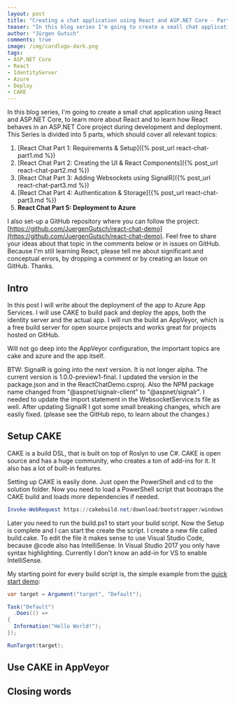 ```yaml
---
layout: post
title: "Creating a chat application using React and ASP.NET Core - Part 5"
teaser: "In this blog series I'm going to create a small chat application using React and ASP.NET Core, to learn more about React and to learn how React behaves in an ASP.NET Core project during development and deployment. This last post describes how to deploy the application to an Azure Website."
author: "Jürgen Gutsch"
comments: true
image: /img/cardlogo-dark.png
tags: 
- ASP.NET Core
- React
- IdentityServer
- Azure
- Deploy
- CAKE
---
```


In this blog series, I'm going to create a small chat application using React and ASP.NET Core, to learn more about React and to learn how React behaves in an ASP.NET Core project during development and deployment. This Series is divided into 5 parts, which should cover all relevant topics:

1. [React Chat Part 1: Requirements & Setup]({% post_url react-chat-part1.md %})
2. [React Chat Part 2: Creating the UI & React Components]({% post_url react-chat-part2.md %})
3. [React Chat Part 3: Adding Websockets using SignalR]({% post_url react-chat-part3.md %})
4. [React Chat Part 4: Authentication & Storage]({% post_url react-chat-part3.md %})
5. **React Chat Part 5: Deployment to Azure**

I also set-up a GitHub repository where you can follow the project: [https://github.com/JuergenGutsch/react-chat-demo](https://github.com/JuergenGutsch/react-chat-demo). Feel free to share your ideas about that topic in the comments below or in issues on GitHub. Because I'm still learning React, please tell me about significant and conceptual errors, by dropping a comment or by creating an Issue on GitHub. Thanks.

## Intro

In this post I will write about the deployment of the app to Azure App Services. I will use CAKE to build pack and deploy the apps, both the identity server and the actual app. I will run the build an AppVeyor, which is a free build server for open source projects and works great for projects hosted on GitHub.

Will not go deep into the AppVeyor configuration, the important topics are cake and azure and the app itself.

BTW: SignalR is going into the next version. It is not longer alpha. The current version is 1.0.0-preview1-final. I updated the version in the package.json and in the ReactChatDemo.csproj. Also the NPM package name changed from "@aspnet/signalr-client" to "@aspnet/signalr". I needed to update the import statement in the WebsocketService.ts file as well. After updating SignalR I got some small breaking changes, which are easily fixed. (please see the GitHub repo, to learn about the changes.)

## Setup CAKE

CAKE is a build DSL, that is built on top of Roslyn to use C#. CAKE is open source and has a huge community, who creates a ton of add-ins for it. It also has a lot of built-in features.

Setting up CAKE is easily done. Just open the PowerShell and cd to the solution folder. Now you need to load a PowerShell script that bootraps the CAKE build and loads more dependencies if needed.

~~~ powershell
Invoke-WebRequest https://cakebuild.net/download/bootstrapper/windows -OutFile build.ps1
~~~

Later you need to run the build.ps1 to start your build script. Now the Setup is complete and I can start the create the script. I create a new file called build.cake. To edit the file it makes sense to use Visual Studio Code, because @code also has IntelliSense. In Visual Studio 2017 you only have syntax highlighting. Currently I don't know an add-in for VS to enable IntelliSense.

My starting point for every build script is, the simple example from the [quick start demo](https://cakebuild.net/docs/tutorials/setting-up-a-new-project):

~~~ c#
var target = Argument("target", "Default");

Task("Default")
  .Does(() =>
{
  Information("Hello World!");
});

RunTarget(target);
~~~







## Use CAKE in AppVeyor









## Closing words

